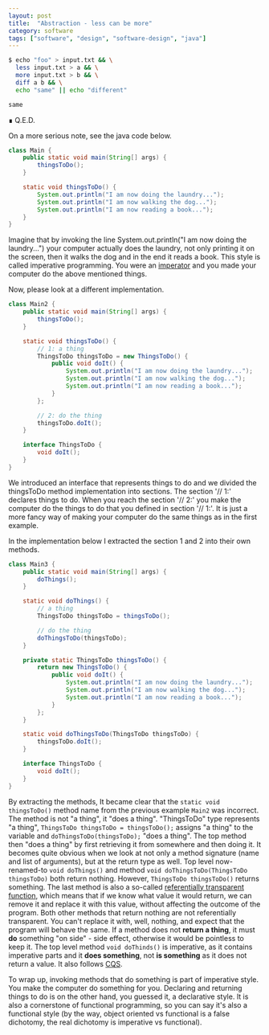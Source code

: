 ```yaml
---
layout: post
title:  "Abstraction - less can be more"
category: software
tags: ["software", "design", "software-design", "java"]
---
```


```bash
$ echo "foo" > input.txt && \
  less input.txt > a && \
  more input.txt > b && \
  diff a b && \
  echo "same" || echo "different"

same
```

&#8718; Q.E.D.

On a more serious note, see the java code below.

```java
class Main {
    public static void main(String[] args) {
        thingsToDo();
    }

    static void thingsToDo() {
        System.out.println("I am now doing the laundry...");
        System.out.println("I am now walking the dog...");
        System.out.println("I am now reading a book...");
    }
}
```

Imagine that by invoking the line System.out.println("I am now doing the laundry...") your computer actually does the laundry,
not only printing it on the screen, then it walks the dog and in the end it reads a book. This style is
called imperative programming. You were an [imperator](https://en.wikipedia.org/wiki/Imperator)
and you made your computer do the above mentioned things.

Now, please look at a different implementation.

```java
class Main2 {
    public static void main(String[] args) {
        thingsToDo();
    }

    static void thingsToDo() {
        // 1: a thing
        ThingsToDo thingsToDo = new ThingsToDo() {
            public void doIt() {
                System.out.println("I am now doing the laundry...");
                System.out.println("I am now walking the dog...");
                System.out.println("I am now reading a book...");
            }
        };

        // 2: do the thing
        thingsToDo.doIt();
    }

    interface ThingsToDo {
        void doIt();
    }
}
```

We introduced an interface that represents things to do and we divided the thingsToDo method implementation into sections.
The section '// 1:' declares things to do. When you reach
the section '// 2:' you make the computer do the things to do that you defined in section '// 1:'. 
It is just a more fancy way of making your computer do the same things as in the first example. 


In the implementation below I extracted the section 1 and 2 into their own methods.

```java
class Main3 {
    public static void main(String[] args) {
        doThings();
    }

    static void doThings() {
        // a thing
        ThingsToDo thingsToDo = thingsToDo();

        // do the thing
        doThingsToDo(thingsToDo);
    }

    private static ThingsToDo thingsToDo() {
        return new ThingsToDo() {
            public void doIt() {
                System.out.println("I am now doing the laundry...");
                System.out.println("I am now walking the dog...");
                System.out.println("I am now reading a book...");
            }
        };
    }

    static void doThingsToDo(ThingsToDo thingsToDo) {
        thingsToDo.doIt();
    }

    interface ThingsToDo {
        void doIt();
    }
}
```

By extracting the methods, It became clear that the `static void thingsToDo()` method name from the previous example `Main2` was incorrect.
The method is not "a thing", it "does a thing". "ThingsToDo" type represents "a thing", `ThingsToDo thingsToDo = thingsToDo();` assigns "a thing" to the variable and `doThingsToDo(thingsToDo);`
"does a thing". The top method then "does a thing" by first retrieving it from somewhere and then doing it. It becomes quite obvious when we look at not only a method signature (name and list of arguments), but at the return type as well. Top level now-renamed-to `void doThings()` and method `void doThingsToDo(ThingsToDo thingsToDo)` both return nothing. However, `ThingsToDo thingsToDo()` returns something. The last method is also a so-called [referentially transparent function](https://en.wikipedia.org/wiki/Referential_transparency), which means that if we know what value it would return, we can remove it and replace it with this value, without affecting the outcome of the program. Both other methods that return nothing are not referentially transparent. You can't replace it with, well, nothing, and expect that the program will behave the same. If a method does not **return a thing**, it must **do** something "on side" - side effect, otherwise it would be pointless to keep it. The top level method `void doThinds()` is imperative, as it contains imperative parts and it **does something**, not **is something** as it does not return a value. It also follows [CQS](https://en.wikipedia.org/wiki/Command%E2%80%93query_separation). 


To wrap up, invoking methods that do something is part of imperative style. You make the computer do something for you. Declaring and returning things to do is on the other hand, you guessed it, a declarative style. It is also a cornerstone of functional programming, so you can say it's also a functional style (by the way, object oriented vs functional is a false dichotomy, the real dichotomy is imperative vs functional).
